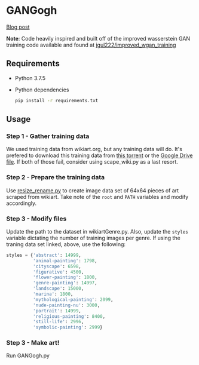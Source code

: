# GANGogh

[Blog post](https://towardsdatascience.com/gangogh-creating-art-with-gans-8d087d8f74a1)

**Note**: Code heavily inspired and built off of the improved wasserstein GAN training code available and found at [igul222/improved_wgan_training](https://github.com/igul222/improved_wgan_training)

## Requirements

- Python 3.7.5

- Python dependencies

  ```sh
  pip install -r requirements.txt
  ```

## Usage

### Step 1 - Gather training data

We used training data from wikiart.org, but any training data will do. It's prefered to download this training data from [this torrent](http://academictorrents.com/details/1d154cde2fab9ec8039becd03d9bb877614d351b) or the [Google Drive file](https://drive.google.com/file/d/1yHqS2zXgCiI9LO4gN-X5W18QYXC5bbQS/view?usp=sharing). If both of those fail, consider using scape_wiki.py as a last resort.

### Step 2 - Prepare the training data

Use [resize_rename.py](misc/resize_rename_images.py) to create image data set of 64x64 pieces of art scraped from wikiart. Take note of the `root` and `PATH` variables and modify accordingly.

### Step 3 - Modify files

Update the path to the dataset in wikiartGenre.py. Also, update the `styles` variable dictating the number of training images per genre. If using the traning data set linked, above, use the following:

```python
styles = {'abstract': 14999,
          'animal-painting': 1798,
          'cityscape': 6598,
          'figurative': 4500,
          'flower-painting': 1800,
          'genre-painting': 14997,
          'landscape': 15000,
          'marina': 1800,
          'mythological-painting': 2099,
          'nude-painting-nu': 3000,
          'portrait': 14999,
          'religious-painting': 8400,
          'still-life': 2996,
          'symbolic-painting': 2999}
```

### Step 3 - Make art!

Run GANGogh.py
